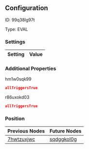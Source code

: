# <nil>
## Configuration
ID:  99q38lg97t

Type: EVAL 


### Settings
| Setting | Value  |
| :------------------------ | ---------------------------------------- |
 




### Additional Properties
hm1w0sqk99
 ```json 
allTriggersTrue
```


r86uxokd03
 ```json 
allTriggersTrue
```




### Position
| Previous Nodes | Future Nodes |
| :------------- | ------------ |
| [7hwtzuxjwc](./7hwtzuxjwc.md) | [sqdggkol0g](./sqdggkol0g.md) |